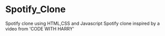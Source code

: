 # Spotify_Clone
Spotify clone using HTML,CSS and Javascript
Spotify clone inspired by a video from 'CODE WITH HARRY'
